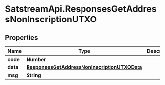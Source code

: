 # SatstreamApi.ResponsesGetAddressNonInscriptionUTXO

## Properties
Name | Type | Description | Notes
------------ | ------------- | ------------- | -------------
**code** | **Number** |  | [optional] 
**data** | [**ResponsesGetAddressNonInscriptionUTXOData**](ResponsesGetAddressNonInscriptionUTXOData.md) |  | [optional] 
**msg** | **String** |  | [optional] 


